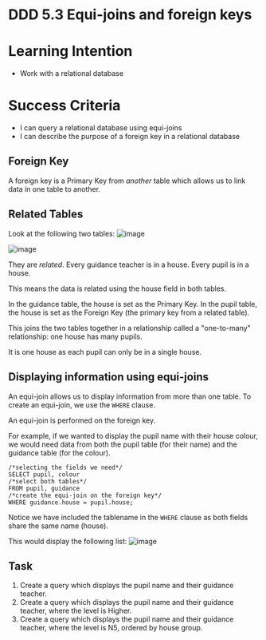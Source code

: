 # DDD 5.3 Equi-joins and foreign keys

# Learning Intention
* Work with a relational database

# Success Criteria
* I can query  a relational database using equi-joins
* I can describe the purpose of a foreign key in a relational database

## Foreign Key
A foreign key is a Primary Key from *another* table which allows us to link data in one table to another. 

## Related Tables
Look at the following two tables:
![image](image.png)

![image](image_2.png)

They are *related*.
Every guidance teacher is in a house.
Every pupil is in a house.

This means the data is related using the house field in both tables.

In the guidance table, the house is set as the Primary Key.
In the pupil table, the house is set as the Foreign Key (the primary key from a related table).

This joins the two tables together in a relationship called a "one-to-many" relationship: one house has many pupils.

It is one house as each pupil can only be in a single house.

## Displaying information using equi-joins
An equi-join allows us to display information from more than one table. To create an equi-join, we use the `WHERE` clause.

An equi-join is performed on the foreign key.

For example, if we wanted to display the pupil name with their house colour, we would need data from both the pupil table (for their name) and the guidance table (for the colour). 

```sqlite
/*selecting the fields we need*/
SELECT pupil, colour
/*select both tables*/
FROM pupil, guidance
/*create the equi-join on the foreign key*/
WHERE guidance.house = pupil.house;
```

Notice we have included the tablename in the `WHERE` clause as both fields share the same name (house).

This would display the following list:
![image](image_3.png)

## Task
1. Create a query which displays the pupil name and their guidance teacher.
2. Create a query which displays the pupil name and their guidance teacher, where the level is Higher.
3. Create a query which displays the pupil name and their guidance teacher, where the level is N5, ordered by house group.